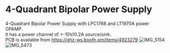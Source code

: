 # 4-Quadrant Bipolar Power Supply

4-Quadrant Bipolar Power Supply with LPC1768 and LT1970A power OPAMP.<br>
It has a power channel of +-10V/0.2A source/sink.<br>
PCB is available from https://ghz-ws.booth.pm/items/4923279
![IMG_5154](https://github.com/ghz-ws/LPC1768-Bipolar-PSU/assets/52226620/e2dd4fda-60fa-4129-a02a-98261fd5c262)
![IMG_5473](https://github.com/ghz-ws/LPC1768-Bipolar-PSU/assets/52226620/725aa094-7aa8-471b-86cd-12d42865cf43)
